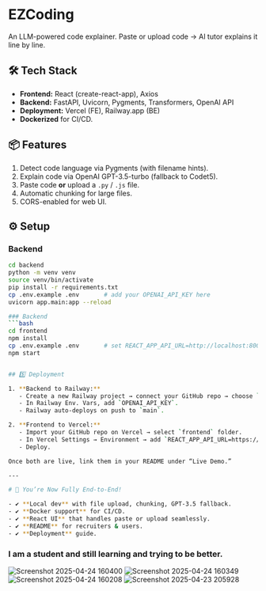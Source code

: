 # EZCoding

An LLM-powered code explainer. Paste or upload code → AI tutor explains it line by line.


## 🛠 Tech Stack
- **Frontend:** React (create-react-app), Axios  
- **Backend:** FastAPI, Uvicorn, Pygments, Transformers, OpenAI API  
- **Deployment:** Vercel (FE), Railway.app (BE)  
- **Dockerized** for CI/CD.

## 📦 Features
1. Detect code language via Pygments (with filename hints).  
2. Explain code via OpenAI GPT-3.5-turbo (fallback to Codet5).  
3. Paste code **or** upload a `.py` / `.js` file.  
4. Automatic chunking for large files.  
5. CORS-enabled for web UI.

## ⚙️ Setup

### Backend
```bash
cd backend
python -m venv venv
source venv/bin/activate
pip install -r requirements.txt
cp .env.example .env       # add your OPENAI_API_KEY here
uvicorn app.main:app --reload

### Backend
```bash
cd frontend
npm install
cp .env.example .env       # set REACT_APP_API_URL=http://localhost:8000
npm start


## 5️⃣ Deployment

1. **Backend to Railway:**
   - Create a new Railway project → connect your GitHub repo → choose `backend` folder.
   - In Railway Env. Vars, add `OPENAI_API_KEY`.
   - Railway auto-deploys on push to `main`.

2. **Frontend to Vercel:**
   - Import your GitHub repo on Vercel → select `frontend` folder.
   - In Vercel Settings → Environment → add `REACT_APP_API_URL=https://your-railway-url`.
   - Deploy.

Once both are live, link them in your README under “Live Demo.”

---

# 🎉 You’re Now Fully End-to-End!

- ✔️ **Local dev** with file upload, chunking, GPT-3.5 fallback.  
- ✔️ **Docker support** for CI/CD.  
- ✔️ **React UI** that handles paste or upload seamlessly.  
- ✔️ **README** for recruiters & users.  
- ✔️ **Deployment** guide.
```
### I am a student and still learning and trying to be better.
![Screenshot 2025-04-24 160400](https://github.com/user-attachments/assets/6cd26aff-1ceb-4150-904e-f01fb57147ef)
![Screenshot 2025-04-24 160349](https://github.com/user-attachments/assets/51bcd1a4-e6b0-43ac-b02f-81a6530097c8)
![Screenshot 2025-04-24 160208](https://github.com/user-attachments/assets/09e02f4e-6271-474a-b6e3-0e77ff05fbc1)
![Screenshot 2025-04-23 205928](https://github.com/user-attachments/assets/7e5925d7-aeeb-4f9c-b4d5-8f3ce82718b7)


